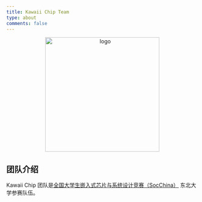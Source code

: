 ```yaml
---
title: Kawaii Chip Team
type: about
comments: false
---
```


<p align="center">
  <img src="../assets/logo.png" alt="logo" width="300" />
</p>

## 团队介绍

Kawaii Chip 团队是[全国大学生嵌入式芯片与系统设计竞赛（SocChina）](http://www.socchina.net/) 东北大学参赛队伍。
